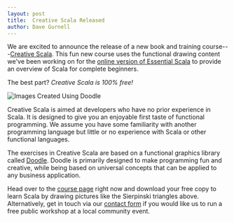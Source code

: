 ```yaml
---
layout: post
title:  Creative Scala Released
author: Dave Gurnell
---
```


We are excited to announce the release of a new
book and training course---[Creative Scala][creative-scala].
This fun new course uses the functional drawing content we've been working on
for the [online version of Essential Scala][essential-scala-online]
to provide an overview of Scala for complete beginners.

The best part? *Creative Scala is 100% free!*

<!-- break -->

![Images Created Using Doodle](/images/blog/2015-03-25-sierpinski-triangles.png)

Creative Scala is aimed at developers who have no prior experience in Scala.
It is designed to give you an enjoyable first taste of functional programming.
We assume you have some familiarity with another programming language but
little or no experience with Scala or other functional languages.

The exercises in Creative Scala are based on
a functional graphics library called [Doodle][doodle].
Doodle is primarily designed to make programming fun and creative,
while being based on universal concepts that can be applied
to any business application.

Head over to the [course page][creative-scala] right now and
download your free copy to learn Scala by drawing pictures
like the Sierpinski triangles above.
Alternatively, get in touch via our [contact form][contact-form]
if you would like us to run a free public workshop at a local community event.

[creative-scala]: /training/courses/creative-scala
[contact-form]: /contact
[doodle]: https://github.com/underscoreio/doodle
[essential-scala-online]: /blog/posts/2015/01/29/rethinking-online-training.html